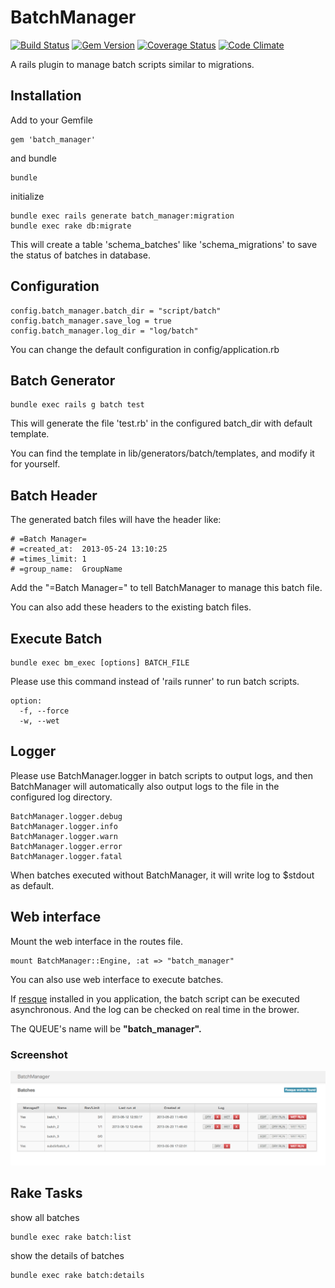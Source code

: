 # BatchManager

[![Build Status](https://travis-ci.org/cctiger36/batch_manager.png?branch=master)](https://travis-ci.org/cctiger36/batch_manager) [![Gem Version](https://badge.fury.io/rb/batch_manager.png)](http://badge.fury.io/rb/batch_manager) [![Coverage Status](https://coveralls.io/repos/cctiger36/batch_manager/badge.png?branch=master)](https://coveralls.io/r/cctiger36/batch_manager?branch=master) [![Code Climate](https://codeclimate.com/github/cctiger36/batch_manager.png)](https://codeclimate.com/github/cctiger36/batch_manager)

A rails plugin to manage batch scripts similar to migrations.

## Installation

Add to your Gemfile

    gem 'batch_manager'

and bundle

    bundle

initialize

    bundle exec rails generate batch_manager:migration
    bundle exec rake db:migrate

This will create a table 'schema_batches' like 'schema_migrations' to save the status of batches in database.

## Configuration

    config.batch_manager.batch_dir = "script/batch"
    config.batch_manager.save_log = true
    config.batch_manager.log_dir = "log/batch"

You can change the default configuration in config/application.rb

## Batch Generator

    bundle exec rails g batch test

This will generate the file 'test.rb' in the configured batch_dir with default template.

You can find the template in lib/generators/batch/templates, and modify it for yourself.

## Batch Header

The generated batch files will have the header like:

    # =Batch Manager=
    # =created_at:  2013-05-24 13:10:25
    # =times_limit: 1
    # =group_name:  GroupName

Add the "=Batch Manager=" to tell BatchManager to manage this batch file.

You can also add these headers to the existing batch files.

## Execute Batch

    bundle exec bm_exec [options] BATCH_FILE

Please use this command instead of 'rails runner' to run batch scripts.

    option:
      -f, --force
      -w, --wet

## Logger

Please use BatchManager.logger in batch scripts to output logs, and then BatchManager will automatically also output logs to the file in the configured log directory.

    BatchManager.logger.debug
    BatchManager.logger.info
    BatchManager.logger.warn
    BatchManager.logger.error
    BatchManager.logger.fatal

When batches executed without BatchManager, it will write log to $stdout as default.

## Web interface

Mount the web interface in the routes file.

    mount BatchManager::Engine, :at => "batch_manager"

You can also use web interface to execute batches.

If [resque](https://github.com/resque/resque) installed in you application, the batch script can be executed asynchronous. And the log can be checked on real time in the brower.

The QUEUE's name will be **"batch_manager".**

### Screenshot

![Screenshot](screenshot.png)

## Rake Tasks

show all batches

    bundle exec rake batch:list

show the details of batches

    bundle exec rake batch:details
